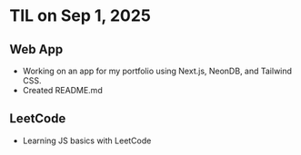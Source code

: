 # TIL on Sep 1, 2025
## Web App
- Working on an app for my portfolio using Next.js, NeonDB, and Tailwind CSS.
- Created README.md

## LeetCode
- Learning JS basics with LeetCode